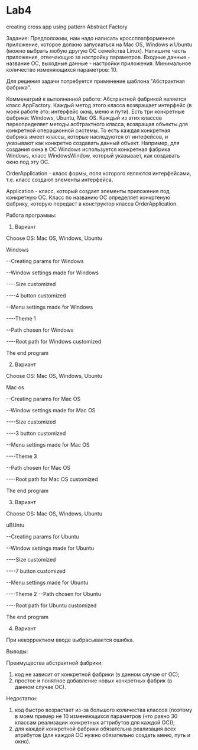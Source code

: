 # Lab4
creating cross app using pattern Abstract Factory

Задание: Предположим, нам надо написать кроссплатформенное приложение, которое должно запускаться на Mac OS, Windows и Ubuntu (можно выбрать любую другую ОС семейства Linux). Напишите часть приложения, отвечающую за настройку параметров. Входные данные - название ОС, выходные данные - настройки приложения. Минимальное количество изменяющихся параметров: 10.

Для решения задачи потребуется применение шаблона "Абстрактная фабрика".

Комменатрий к выполненной работе: Абстрактной фабрикой является класс AppFactory. Каждый метод этого класса возвращает интерфейс (в моей работе это: интерфейс окна, меню и пути). Есть три конкретные фабрики: Windows, Ubuntu, Mac OS. Каждый из этих классов переопределяет методы асбтрактного класса, возвращая объекты для конкретной операционной системы. То есть каждая конкретная фабрика имеет классы, которые наследуются от интефейсов, и указывают как конкретно создавать данный объект. Например, для создания окна в ОС Windows используется конкретная фабрика Windows, класс WindowsWindow, который указывает, как создавать окно под эту ОС. 

OrderApplication - класс формы, поля которого являются интерфейсами, т.е. класс создают элементы интерфейса. 

Application - класс, который создает элементы приложения под конкретную ОС. Класс по названию ОС определяет конкртеную фабрику, которую передаст в конструктор класса OrderApplication.

Работа программы:

1. Вариант 

Choose OS: Mac OS, Windows, Ubuntu 

Windows 

--Creating params for Windows 

--Window settings made for Windows 

----Size customized 

----4 button customized 

--Menu settings made for Windows 

----Theme 1 

--Path chosen for Windows 

----Root path for Windows customized 

The end program

2. Вариант 

Choose OS: Mac OS, Windows, Ubuntu 

Mac os 

--Creating params for Mac OS 

--Window settings made for Mac OS 

----Size customized 

----3 button customized 

--Menu settings made for Mac OS 

----Theme 3 

--Path chosen for Mac OS 

----Root path for Mac OS customized 

The end program

3. Вариант 

Choose OS: Mac OS, Windows, Ubuntu 

uBUntu

--Creating params for Ubuntu 

--Window settings made for Ubuntu 

----Size customized 

----7 button customized 

--Menu settings made for Ubuntu 

----Theme 2 --Path chosen for Ubuntu

----Root path for Ubuntu customized 

The end program

4. Вариант 

При некорректном вводе выбрасывается ошибка.

Выводы: 

Преимущества абстрактной фабрики:
1. код не зависит от конкретной фабрики (в данном случае от ОС);
2. простое и понятное добавление новых конкретных фабрик (в данном случае ОС). 

Недостатки:
1. код быстро возрастает из-за большого количества классов (поэтому в моем пример не 10 изменяющихся параметров (что равно 30 классам 
реализации конкретных аттрибутов для каждой ОС));
2. для каждой конкретной фабрики обязательна реализация всех атрибутов (для каждой ОС нужно обязательно создать меню, путь и окно).
